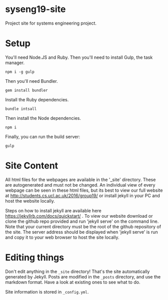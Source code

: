 # syseng19-site
Project site for systems engineering project.

# Setup
You'll need Node.JS and Ruby. Then you'll need to install Gulp, the task manager.

`npm i -g gulp`

Then you'll need Bundler.

`gem install bundler`

Install the Ruby dependencies.

`bundle intsall`

Then install the Node dependencies.

`npm i`

Finally, you can run the build server:

`gulp`

# Site Content

All html files for the webpages are available in the '_site' directory. These are autogenerated and must not be changed. An individual view of every webpage can be seen in these html files, but its best to view our full website at http://students.cs.ucl.ac.uk/2016/group19/ or install jekyll in your PC and host the website locally.

Steps on how to install jekyll are available here https://jekyllrb.com/docs/quickstart/ . To view our website download or clone the github repo provided and run 'jekyll serve' on the command line. Note that your current directory must be the root of the github repository of the site. The server address should be displayed when 'jekyll serve' is run and copy it to your web browser to host the site locally.

# Editing things

Don't edit anything in the `_site` directory! That's the site automatically generated by Jekyll. Posts are modified in the `_posts` directory, and use the markdown format. Have a look at existing ones to see what to do.

Site information is stored in `_config.yml`.

